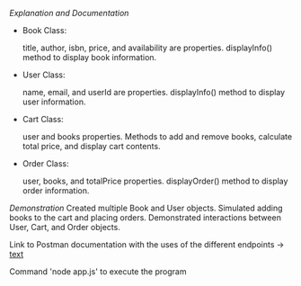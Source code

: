 *Explanation and Documentation*
- Book Class:

    title, author, isbn, price, and availability are properties.
    displayInfo() method to display book information.


- User Class:

    name, email, and userId are properties.
    displayInfo() method to display user information.

- Cart Class:

    user and books properties.
    Methods to add and remove books, calculate total price, and display cart contents.

- Order Class:

    user, books, and totalPrice properties.
    displayOrder() method to display order information.

*Demonstration*
    Created multiple Book and User objects.
    Simulated adding books to the cart and placing orders.
    Demonstrated interactions between User, Cart, and Order objects.

Link to Postman documentation with the uses of the different endpoints -> [text](https://documenter.getpostman.com/view/23335758/2sA3JRafMF)

Command 'node app.js' to execute the program
